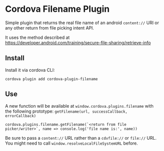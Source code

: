 # Cordova Filename Plugin

Simple plugin that returns the real file name of an android `content://` URI or any other return from file picking intent API.

It uses the method described at https://developer.android.com/training/secure-file-sharing/retrieve-info

## Install

Install it via cordova CLI:

```
cordova plugin add cordova-plugin-filename
```

## Use

A new function will be available at `window.cordova.plugins.filename` with the following prototype: `getFilename(url, successCallback, errorCallback)`

```
cordova.plugins.filename.getFilename(`<return from file picker/writer>`, name => console.log('file name is:', name))
```

Be sure to pass a `content://` URL rather than a `cdvfile://` or `file://` URL. You might need to call `window.resolveLocalFileSystemURL` before.
